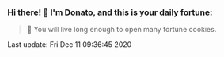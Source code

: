 ### Hi there! 👋 I'm Donato, and this is your daily fortune:

> 🥠 You will live long enough to open many fortune cookies.

Last update: Fri Dec 11 09:36:45 2020